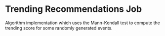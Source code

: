 # Trending Recommendations Job

Algorithm implementation which uses the Mann-Kendall test to compute the trending score for some randomly generated events.
